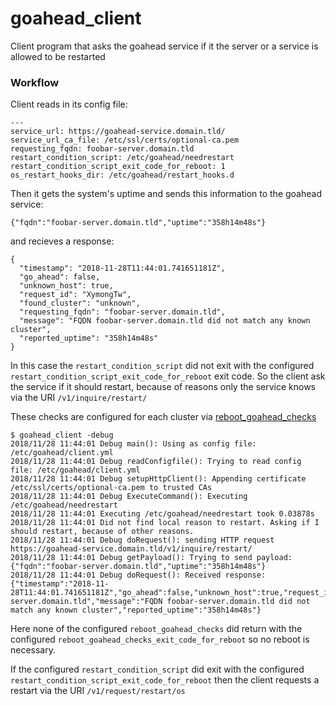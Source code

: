 # goahead_client
Client program that asks the goahead service if it the server or a service is allowed to be restarted

### Workflow

Client reads in its config file:

```
---
service_url: https://goahead-service.domain.tld/
service_url_ca_file: /etc/ssl/certs/optional-ca.pem
requesting_fqdn: foobar-server.domain.tld
restart_condition_script: /etc/goahead/needrestart
restart_condition_script_exit_code_for_reboot: 1
os_restart_hooks_dir: /etc/goahead/restart_hooks.d
```

Then it gets the system's uptime and sends this information to the goahead service:

```
{"fqdn":"foobar-server.domain.tld","uptime":"358h14m48s"}
```


and recieves a response:

```
{
  "timestamp": "2018-11-28T11:44:01.741651181Z",
  "go_ahead": false,
  "unknown_host": true,
  "request_id": "XymongTw",
  "found_cluster": "unknown",
  "requesting_fqdn": "foobar-server.domain.tld",
  "message": "FQDN foobar-server.domain.tld did not match any known cluster",
  "reported_uptime": "358h14m48s"
}
```

In this case the `restart_condition_script` did not exit with the configured `restart_condition_script_exit_code_for_reboot` exit code. 
So the client ask the service if it should restart, because of reasons only the service knows via the URI `/v1/inquire/restart/`

These checks are configured for each cluster via [reboot_goahead_checks](https://github.com/xorpaul/goahead/blob/master/cluster.go#L26)

```
$ goahead_client -debug
2018/11/28 11:44:01 Debug main(): Using as config file: /etc/goahead/client.yml
2018/11/28 11:44:01 Debug readConfigfile(): Trying to read config file: /etc/goahead/client.yml
2018/11/28 11:44:01 Debug setupHttpClient(): Appending certificate /etc/ssl/certs/optional-ca.pem to trusted CAs
2018/11/28 11:44:01 Debug ExecuteCommand(): Executing /etc/goahead/needrestart
2018/11/28 11:44:01 Executing /etc/goahead/needrestart took 0.03878s
2018/11/28 11:44:01 Did not find local reason to restart. Asking if I should restart, because of other reasons.
2018/11/28 11:44:01 Debug doRequest(): sending HTTP request https://goahead-service.domain.tld/v1/inquire/restart/
2018/11/28 11:44:01 Debug getPayload(): Trying to send payload: {"fqdn":"foobar-server.domain.tld","uptime":"358h14m48s"}
2018/11/28 11:44:01 Debug doRequest(): Received response: {"timestamp":"2018-11-28T11:44:01.741651181Z","go_ahead":false,"unknown_host":true,"request_id":"XymongTw","found_cluster":"unknown","requesting_fqdn":"foobar-server.domain.tld","message":"FQDN foobar-server.domain.tld did not match any known cluster","reported_uptime":"358h14m48s"}
```

Here none of the configured `reboot_goahead_checks` did return with the configured `reboot_goahead_checks_exit_code_for_reboot` so no reboot is necessary.


If the configured `restart_condition_script` did exit with the configured `restart_condition_script_exit_code_for_reboot` then the client requests a restart via the URI `/v1/request/restart/os`
